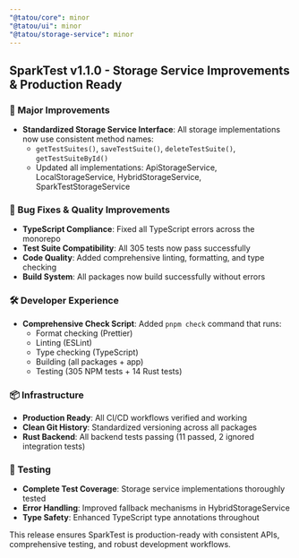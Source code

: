 ```yaml
---
"@tatou/core": minor
"@tatou/ui": minor
"@tatou/storage-service": minor
---
```


## SparkTest v1.1.0 - Storage Service Improvements & Production Ready

### 🚀 Major Improvements

- **Standardized Storage Service Interface**: All storage implementations now use consistent method names:
  - `getTestSuites()`, `saveTestSuite()`, `deleteTestSuite()`, `getTestSuiteById()`
  - Updated all implementations: ApiStorageService, LocalStorageService, HybridStorageService, SparkTestStorageService

### 🔧 Bug Fixes & Quality Improvements

- **TypeScript Compliance**: Fixed all TypeScript errors across the monorepo
- **Test Suite Compatibility**: All 305 tests now pass successfully
- **Code Quality**: Added comprehensive linting, formatting, and type checking
- **Build System**: All packages now build successfully without errors

### 🛠️ Developer Experience

- **Comprehensive Check Script**: Added `pnpm check` command that runs:
  - Format checking (Prettier)
  - Linting (ESLint)
  - Type checking (TypeScript)
  - Building (all packages + app)
  - Testing (305 NPM tests + 14 Rust tests)

### 📦 Infrastructure

- **Production Ready**: All CI/CD workflows verified and working
- **Clean Git History**: Standardized versioning across all packages
- **Rust Backend**: All backend tests passing (11 passed, 2 ignored integration tests)

### 🧪 Testing

- **Complete Test Coverage**: Storage service implementations thoroughly tested
- **Error Handling**: Improved fallback mechanisms in HybridStorageService
- **Type Safety**: Enhanced TypeScript type annotations throughout

This release ensures SparkTest is production-ready with consistent APIs, comprehensive testing, and robust development workflows.
